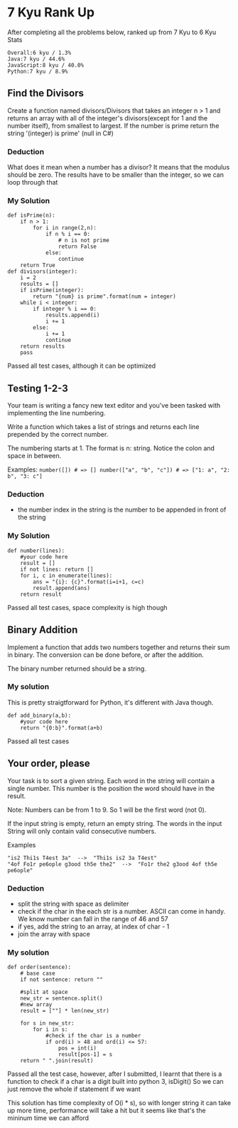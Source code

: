 # 7 Kyu Rank Up
After completing all the problems below, ranked up from 7 Kyu to 6 Kyu 
Stats
```
Overall:6 kyu / 1.3%
Java:7 kyu / 44.6%
JavaScript:8 kyu / 40.0%
Python:7 kyu / 8.9%

```

## Find the Divisors

Create a function named divisors/Divisors that takes an integer n > 1 and returns an array with all of the integer's divisors(except for 1 and the number itself), from smallest to largest. If the number is prime return the string '(integer) is prime' (null in C#)

### Deduction
What does it mean when a number has a divisor? It means that the modulus should be zero. 
The results have to be smaller than the integer, so we can loop through that

### My Solution

```
def isPrime(n):
    if n > 1:
        for i in range(2,n):
            if n % i == 0:
                # n is not prime
                return False
            else:
                continue
    return True
def divisors(integer):
    i = 2
    results = []
    if isPrime(integer):
        return "{num} is prime".format(num = integer)
    while i < integer:
        if integer % i == 0:
            results.append(i)
            i += 1
        else:
            i += 1
            continue            
    return results
    pass
```
Passed all test cases, although it can be optimized


## Testing 1-2-3

Your team is writing a fancy new text editor and you've been tasked with implementing the line numbering.

Write a function which takes a list of strings and returns each line prepended by the correct number.

The numbering starts at 1. The format is n: string. Notice the colon and space in between.

Examples:
``
number([]) # => []
number(["a", "b", "c"]) # => ["1: a", "2: b", "3: c"]
``

### Deduction
- the number index in the string is the number to be appended in front of the string

### My Solution

```
def number(lines):
    #your code here
    result = []
    if not lines: return []
    for i, c in enumerate(lines):
        ans = "{i}: {c}".format(i=i+1, c=c)
        result.append(ans)
    return result

```
Passed all test cases, space complexity is high though



## Binary Addition
Implement a function that adds two numbers together and returns their sum in binary. The conversion can be done before, or after the addition.

The binary number returned should be a string.

### My solution
This is pretty straigtforward for Python, it's different with Java though. 

```
def add_binary(a,b):
    #your code here
    return "{0:b}".format(a+b)
```
Passed all test cases


## Your order, please

Your task is to sort a given string. Each word in the string will contain a single number. This number is the position the word should have in the result.

Note: Numbers can be from 1 to 9. So 1 will be the first word (not 0).

If the input string is empty, return an empty string. The words in the input String will only contain valid consecutive numbers.

Examples
```
"is2 Thi1s T4est 3a"  -->  "Thi1s is2 3a T4est"
"4of Fo1r pe6ople g3ood th5e the2"  -->  "Fo1r the2 g3ood 4of th5e pe6ople"

```

### Deduction

- split the string with space as delimiter
- check if the char in the each str is a number. ASCII can come in handy. We know number can fall in the range of 46 and 57
- if yes, add the string to an array, at index of char - 1
- join the array with space

### My solution
````
def order(sentence):
    # base case
    if not sentence: return ""
    
    #split at space
    new_str = sentence.split()
    #new array
    result = [""] * len(new_str)
    
    for s in new_str:
        for i in s:
            #check if the char is a number
            if ord(i) > 48 and ord(i) <= 57:
                pos = int(i)
                result[pos-1] = s
    return " ".join(result)

````
Passed all the test case, however, after I submitted, I learnt that there is a function to check if a char is a digit built into python 3, isDigit()
So we can just remove the whole if statement if we want

This solution has time complexity of O(i * s), so with longer string it can take up more time, performance will take a hit
but it seems like that's the mininum time we can afford


